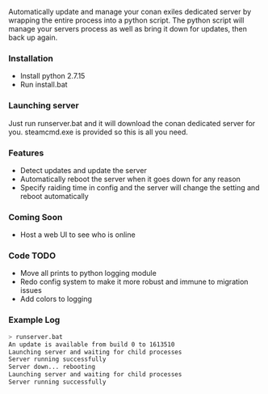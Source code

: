 Automatically update and manage your conan exiles dedicated server by wrapping the entire process into a python script. The python script will manage your servers process as well as bring it down for updates, then back up again.

### Installation
* Install python 2.7.15
* Run install.bat

### Launching server
Just run runserver.bat and it will download the conan dedicated server for you. steamcmd.exe is provided so this is all you need.

### Features
 * Detect updates and update the server
 * Automatically reboot the server when it goes down for any reason
 * Specify raiding time in config and the server will change the setting and reboot automatically

### Coming Soon
 * Host a web UI to see who is online

### Code TODO
 * Move all prints to python logging module
 * Redo config system to make it more robust and immune to migration issues
 * Add colors to logging

### Example Log
```sh
> runserver.bat
An update is available from build 0 to 1613510
Launching server and waiting for child processes
Server running successfully
Server down... rebooting
Launching server and waiting for child processes
Server running successfully
```
